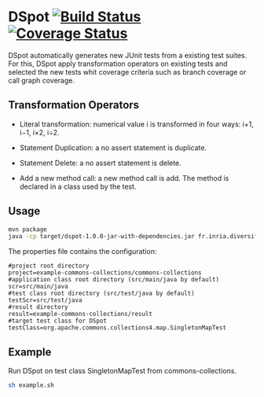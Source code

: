DSpot [![Build Status](https://travis-ci.org/STAMP-project/dspot.svg?branch=master)](https://travis-ci.org/DIVERSIFY-project/dspot)[![Coverage Status](https://coveralls.io/repos/STAMP-project/dspot/badge.png)](https://coveralls.io/r/STAMP-project/dspot)
=====================================================================================================================
DSpot automatically generates new JUnit tests from a existing test suites. For this, DSpot apply transformation operators on existing tests and selected the new tests  whit coverage criteria such as branch coverage or call graph coverage.


Transformation Operators
------------------

- Literal transformation: numerical value i is transformed in four ways: i+1, i−1, i×2, i÷2.

- Statement Duplication: a no assert statement is duplicate. 

- Statement Delete: a no assert statement is delete.

- Add a new method call: a new method call is add. The method is declared in a class used by the test. 

## Usage
```sh
mvn package
java -cp target/dspot-1.0.0-jar-with-dependencies.jar fr.inria.diversify.dspot.DSpot conf.properties
```

The properties file contains the configuration:
```properties
#project root directory
project=example-commons-collections/commons-collections
#application class root directory (src/main/java by default)
scr=src/main/java
#test class root directory (src/test/java by default)
testScr=src/test/java
#result directory
result=example-commons-collections/result
#target test class for DSpot
testClass=org.apache.commons.collections4.map.SingletonMapTest
```


Example
-------
Run DSpot on test class SingletonMapTest from commons-collections. 

```sh
sh example.sh
```